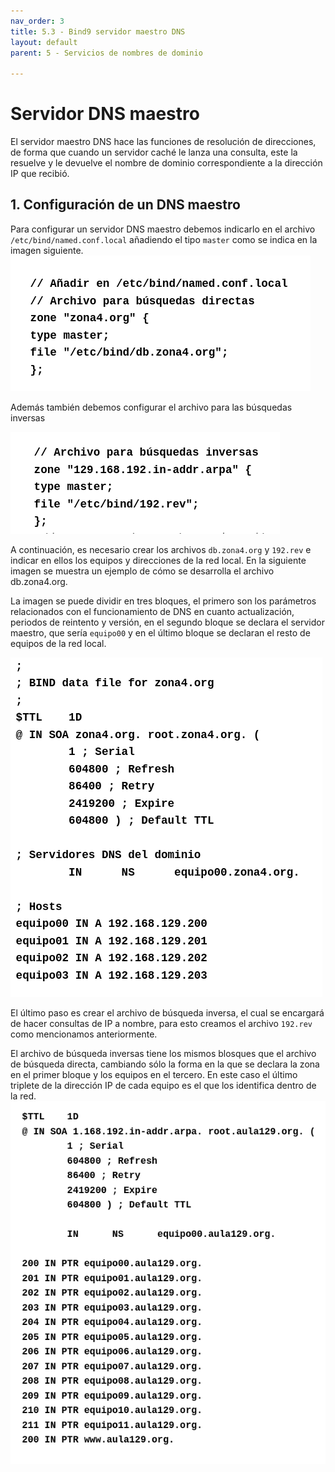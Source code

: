 ```yaml
---
nav_order: 3
title: 5.3 - Bind9 servidor maestro DNS
layout: default
parent: 5 - Servicios de nombres de dominio

---
```

# Servidor DNS maestro 

El servidor maestro DNS hace las funciones de resolución de direcciones, de forma que cuando un servidor caché le lanza una consulta, este la resuelve y le devuelve el nombre de dominio correspondiente a la dirección IP que recibió. 

## 1. Configuración de un DNS maestro
Para configurar un servidor DNS maestro debemos indicarlo en el archivo `/etc/bind/named.conf.local` añadiendo el tipo `master` como se indica en la imagen siguiente.
![Código de ejemplo para la configuración de un DNS maestro](./imagenes/dnsmaestro.png)

Además también debemos configurar el archivo para las búsquedas inversas

![Código de ejemplo para la configuración de un DNS maestro en búsquedas inversas](./imagenes/dnsmaestroinverso.png)

A continuación, es necesario crear los archivos `db.zona4.org` y `192.rev` e indicar en ellos los equipos y direcciones de la red local. En la siguiente imagen se muestra un ejemplo de cómo se desarrolla el archivo db.zona4.org.

La imagen se puede dividir en tres bloques, el primero son los parámetros relacionados con el funcionamiento de DNS en cuanto actualización, periodos de reintento y versión, en el segundo bloque se declara el servidor maestro, que sería `equipo00` y en el último bloque se declaran el resto de equipos de la red local.

![Código de ejemplo para la creación de un archivo de búsqueda directa](./imagenes/zone41.png)

El último paso es crear el archivo de búsqueda inversa, el cual se encargará de hacer consultas de IP a nombre, para esto creamos el archivo `192.rev` como mencionamos anteriormente.

El archivo de búsqueda inversas tiene los mismos blosques que el archivo de búsqueda directa, cambiando sólo la forma en la que se declara la zona en el primer bloque y los equipos en el tercero. En este caso el último triplete de la dirección IP de cada equipo es el que los identifica dentro de la red.
![Código de ejemplo para la creación de un archivo de búsqueda inversa](./imagenes/192rev.png)